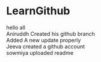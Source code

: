 
# LearnGithub  
hello all\
Aniruddh Created his github branch<br>
Added A new update properly  
Jeeva created a github account  
sowmiya uploaded readme  


